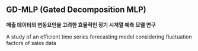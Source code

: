 ## GD-MLP (Gated Decomposition MLP)

<b>매출 데이터의 변동요인을 고려한 효율적인 장기 시계열 예측 모델 연구</b>


A study of an efficient time series forecasting model considering fluctuation factors of sales data
